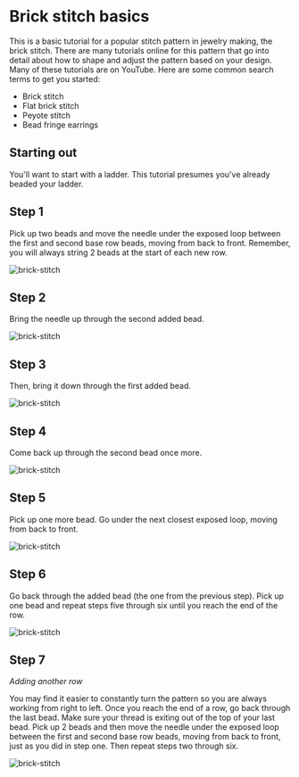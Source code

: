 # Brick stitch basics

This is a basic tutorial for a popular stitch pattern in jewelry making, the brick stitch. There are many tutorials online for this pattern that go into detail about how to shape and adjust the pattern based on your design. Many of these tutorials are on YouTube. Here are some common search terms to get you started:
- Brick stitch
- Flat brick stitch
- Peyote stitch
- Bead fringe earrings

## Starting out

You'll want to start with a ladder. This tutorial presumes you've already beaded your ladder. 

## Step 1

Pick up two beads and move the needle under the exposed loop between the first and second base row beads, moving from back to front. Remember, you will always string 2 beads at the start of each new row.

![brick-stitch](https://d.pr/free/i/jd4NLy+)

## Step 2

Bring the needle up through the second added bead.

![brick-stitch](https://d.pr/free/i/dvnd4C+)

## Step 3

Then, bring it down through the first added bead.

![brick-stitch](https://d.pr/free/i/9ORydl+)

## Step 4

Come back up through the second bead once more.

![brick-stitch](https://d.pr/free/i/flMIf2+)

## Step 5

Pick up one more bead. Go under the next closest exposed loop, moving from back to front.

![brick-stitch](https://d.pr/free/i/MvBLwA+)

## Step 6

Go back through the added bead (the one from the previous step). Pick up one bead and repeat steps five through six until you reach the end of the row.

![brick-stitch](https://d.pr/free/i/4skwks+)

## Step 7

*Adding another row*

You may find it easier to constantly turn the pattern so you are always working from right to left. Once you reach the end of a row, go back through the last bead. Make sure your thread is exiting out of the top of your last bead. Pick up 2 beads and then move the needle under the exposed loop between the first and second base row beads, moving from back to front, just as you did in step one. Then repeat steps two through six.

![brick-stitch](https://d.pr/free/i/yw7OTu+)
